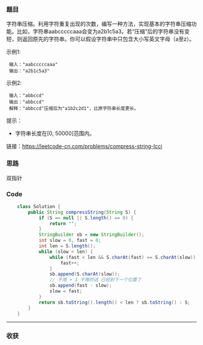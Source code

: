 ### 题目

字符串压缩。利用字符重复出现的次数，编写一种方法，实现基本的字符串压缩功能。比如，字符串aabcccccaaa会变为a2b1c5a3。若“压缩”后的字符串没有变短，则返回原先的字符串。你可以假设字符串中只包含大小写英文字母（a至z）。

示例1:
```
 输入："aabcccccaaa"
 输出："a2b1c5a3"
```
示例2:
```
 输入："abbccd"
 输出："abbccd"
 解释："abbccd"压缩后为"a1b2c2d1"，比原字符串长度更长。
```

提示：

- 字符串长度在[0, 50000]范围内。

链接：https://leetcode-cn.com/problems/compress-string-lcci

### 思路

双指针

### Code
```java
    class Solution {
        public String compressString(String S) {
            if (S == null || S.length() == 0) {
                return "";
            }
            StringBuilder sb = new StringBuilder();
            int slow = 0, fast = 0;
            int len = S.length();
            while (slow < len) {
                while (fast < len && S.charAt(fast) == S.charAt(slow)) {
                    fast++;
                }
                sb.append(S.charAt(slow));
                // 不用 + 1 不等的话 已经到下一个位置了
                sb.append(fast - slow);
                slow = fast;
            }
            return sb.toString().length() < len ? sb.toString() : S;
        }
    }
```
*** 
### 收获
